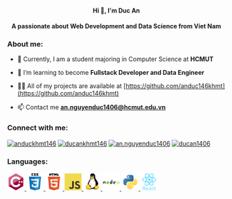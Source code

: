 <h4 align="center">Hi 👋, I'm Duc An</h4>
<h4 align="center">A passionate about Web Development and Data Science from Viet Nam</h4>

<h3 align="left">About me:</h3>
<p align="left">
  
-  🔭 Currently, I am a student majoring in Computer Science at **HCMUT**

- 🌱 I’m learning to become **Fullstack Developer and Data Engineer**

- 👨‍💻 All of my projects are available at [https://github.com/anduc146khmt](https://github.com/anduc146khmt)
<!--
- 📝 I regularly write articles on [my blog (available soon)](my blog (available soon))
-->
- 📫 Contact me **an.nguyenduc1406@hcmut.edu.vn**
<!--
- 📄 Know about my experiences [my CV (available soon)](my CV (available soon))
-->
</p>
<h3 align="left">Connect with me:</h3>
<p align="left">
<a href="https://linkedin.com/in/anduckhmt146" target="blank"><img align="center" src="https://raw.githubusercontent.com/rahuldkjain/github-profile-readme-generator/master/src/images/icons/Social/linked-in-alt.svg" alt="anduckhmt146" height="30" width="40" /></a>
<a href="https://kaggle.com/ducankhmt146" target="blank"><img align="center" src="https://raw.githubusercontent.com/rahuldkjain/github-profile-readme-generator/master/src/images/icons/Social/kaggle.svg" alt="ducankhmt146" height="30" width="40" /></a>
<a href="https://fb.com/an.nguyenduc1406" target="blank"><img align="center" src="https://raw.githubusercontent.com/rahuldkjain/github-profile-readme-generator/master/src/images/icons/Social/facebook.svg" alt="an.nguyenduc1406" height="30" width="40" /></a>
<a href="https://www.leetcode.com/ducan1406" target="blank"><img align="center" src="https://raw.githubusercontent.com/rahuldkjain/github-profile-readme-generator/master/src/images/icons/Social/leet-code.svg" alt="ducan1406" height="30" width="40" /></a>
</p>

<h3 align="left">Languages:</h3>
<p align="left"> <a href="https://www.w3schools.com/cpp/" target="_blank" rel="noreferrer"> <img src="https://raw.githubusercontent.com/devicons/devicon/master/icons/cplusplus/cplusplus-original.svg" alt="cplusplus" width="40" height="40"/> </a> <a href="https://www.w3schools.com/css/" target="_blank" rel="noreferrer"> <img src="https://raw.githubusercontent.com/devicons/devicon/master/icons/css3/css3-original-wordmark.svg" alt="css3" width="40" height="40"/> </a> <a href="https://www.w3.org/html/" target="_blank" rel="noreferrer"> <img src="https://raw.githubusercontent.com/devicons/devicon/master/icons/html5/html5-original-wordmark.svg" alt="html5" width="40" height="40"/> </a> <a href="https://developer.mozilla.org/en-US/docs/Web/JavaScript" target="_blank" rel="noreferrer"> <img src="https://raw.githubusercontent.com/devicons/devicon/master/icons/javascript/javascript-original.svg" alt="javascript" width="40" height="40"/> </a> <a href="https://www.linux.org/" target="_blank" rel="noreferrer"> <img src="https://raw.githubusercontent.com/devicons/devicon/master/icons/linux/linux-original.svg" alt="linux" width="40" height="40"/> </a> <a href="https://nodejs.org" target="_blank" rel="noreferrer"> <img src="https://raw.githubusercontent.com/devicons/devicon/master/icons/nodejs/nodejs-original-wordmark.svg" alt="nodejs" width="40" height="40"/> </a> <a href="https://www.python.org" target="_blank" rel="noreferrer"> <img src="https://raw.githubusercontent.com/devicons/devicon/master/icons/python/python-original.svg" alt="python" width="40" height="40"/> </a> <a href="https://reactjs.org/" target="_blank" rel="noreferrer"> <img src="https://raw.githubusercontent.com/devicons/devicon/master/icons/react/react-original-wordmark.svg" alt="react" width="40" height="40"/> </a> </p>
